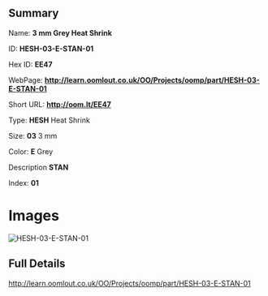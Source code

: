 

## Summary
 
Name: __3 mm Grey Heat Shrink__

ID: __HESH-03-E-STAN-01__

Hex ID: __EE47__

WebPage: __http://learn.oomlout.co.uk/OO/Projects/oomp/part/HESH-03-E-STAN-01__

Short URL: __http://oom.lt/EE47__


Type: __HESH__ Heat Shrink 

Size: __03__ 3 mm 

Color: __E__ Grey 

Description __STAN__  

Index: __01__


 # Images
![HESH-03-E-STAN-01](http://oomlout.com/oomp-gen/parts/HESH-03-E-STAN-01/HESH-03-E-STAN-01_420.jpg)



 ## Full Details

 http://learn.oomlout.co.uk/OO/Projects/oomp/part/HESH-03-E-STAN-01














